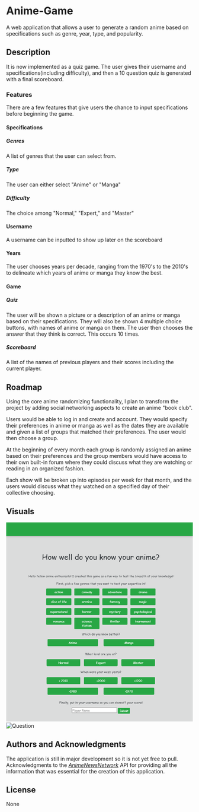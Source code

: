 # Anime-Game
A web application that allows a user to generate a random anime based on specifications such as genre, year, type, and popularity.
## Description
It is now implemented as a quiz game. The user gives their username and specifications(including difficulty), and then a 10 question quiz is generated with a final scoreboard.

### Features
There are a few features that give users the chance to input specifications before beginning the game.

#### Specifications

##### Genres
A list of genres that the user can select from.
##### Type
The user can either select "Anime" or "Manga"
##### Difficulty
The choice among "Normal," "Expert," and "Master"
#### Username
A username can be inputted to show up later on the scoreboard
#### Years
The user chooses years  per decade, ranging from the 1970's to the 2010's to delineate which years of anime or manga they know the best.

#### Game

##### Quiz

The user will be shown a picture or a description of an anime or manga based on their specifications. They will also be shown 4 multiple choice buttons, with names of anime or manga on them. The user then chooses the answer that they think is correct. This occurs 10 times.

##### Scoreboard
A list of the names of previous players and their scores including the current player.

## Roadmap
Using the core anime randomizing functionality, I plan to transform the project by adding social networking aspects to create an anime "book club".

Users would be able to log in and create and account. They would specify their preferences in anime or manga as well as the dates they are available and given a list of groups that matched their preferences. The user would then choose a group.

At the beginning of every month each group is randomly assigned an anime based on their preferences and the group members would have access to their own built-in forum where they could discuss what they are watching or reading in an organized fashion.

Each show will be broken up into episodes per week for that month, and the users would discuss what they watched on a specified day of their collective choosing.

## Visuals
![Home Page](https://github.com/amilqarkaram/Anime-Game/blob/master/Images/Home-Page.png)
![Question](https://github.com/amilqarkaram/Anime-Game/tree/master/Images/Question.png)
## Authors and Acknowledgments
The application is still in major development so it is not yet free to pull. Acknowledgments to the [*AnimeNewsNetwork*](https://www.animenewsnetwork.com/) API for providing all the information that was essential for the creation of this application.


## License
None
